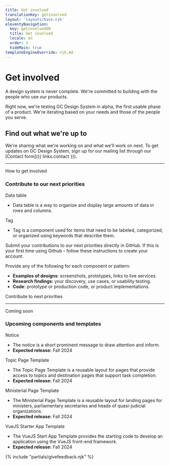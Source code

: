 ```yaml
---
title: Get involved
translationKey: getinvolved
layout: 'layouts/base.njk'
eleventyNavigation:
  key: getinvolvedEN
  title: Get involved
  locale: en
  order: 3
  hideMain: true
templateEngineOverride: njk,md
---
```


# Get involved

A design system is never complete. We're committed to building with the people who use our products.

Right now, we're testing GC Design System in alpha, the first usable phase of a product. We're iterating based on your needs and those of the people you serve.

## Find out what we're up to

We're sharing what we're working on and what we'll work on next. To get updates on GC Design System, sign up for our mailing list through our [Contact form]({{ links.contact }}).

<hr/>

<gcds-heading tag="h2" margin-top="225">How to get involved</gcds-heading>

### Contribute to our next priorities

<div>
  <gcds-heading tag="h4" margin-bottom="0">Data table</gcds-heading>
  <ul class="mb-300">
    <li>Data table is a way to organize and display large amounts of data in rows and columns.</li>
  </ul>
</div>

<div>
  <gcds-heading tag="h4" margin-bottom="0">Tag</gcds-heading>
  <ul class="mb-300">
    <li>Tag is a component used for items that need to be labeled, categorized, or organized using keywords that describe them. </li>
  </ul>
</div>

Submit your contributions to our next priorities directly in GitHub. If this is your first time using Github - follow these <gcds-link href="{{ links.githubGetStarted }}" external>instructions</gcds-link> to create your account.

Provide any of the following for each component or pattern:

- **Examples of designs**: screenshots, prototypes, links to live services.
- **Research findings**: your discovery, use cases, or usability testing.
- **Code**: prototype or production code, or product implementations.

<gcds-link href="{{ links.githubCompsPriority }}" external>Contribute to next priorities</gcds-link>

<hr />

<gcds-heading tag="h2" margin-top="225">Coming soon</gcds-heading>

### Upcoming components and templates

<div>
  <gcds-heading tag="h4" margin-bottom="0">Notice</gcds-heading>
  <ul class="mb-300">
    <li>The notice is a short prominent message to draw attention and inform.</li>
    <li><strong>Expected release:</strong> Fall 2024</li>
  </ul>
</div>

<div>
  <gcds-heading tag="h4" margin-bottom="0">Topic Page Template</gcds-heading>
  <ul class="mb-300">
    <li>The Topic Page Template is a reusable layout for pages that provide access to topics and destination pages that support task completion.</li>
    <li><strong>Expected release:</strong> Fall 2024</li>
  </ul>
</div>

<div>
  <gcds-heading tag="h4" margin-bottom="0">Ministerial Page Template</gcds-heading>
  <ul class="mb-300">
    <li>The Ministerial Page Template is a reusable layout for landing pages for ministers, parliamentary secretaries and heads of quasi-judicial organizations.</li>
    <li><strong>Expected release:</strong> Fall 2024</li>
  </ul>
</div>

<div>
  <gcds-heading tag="h4" margin-bottom="0">VueJS Starter App Template</gcds-heading>
  <ul class="mb-300">
    <li>The VueJS Start App Template provides the starting code to develop an application using the VueJS front-end framework.</li>
    <li><strong>Expected release:</strong> Fall 2024</li>
  </ul>
</div>

{% include "partials/givefeedback.njk" %}
